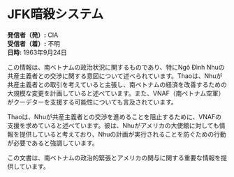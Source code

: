 # JFK暗殺システム

**発信者（発）:** CIA  
**受信者（着）:** 不明  
**日時:** 1963年9月24日  

この情報は、南ベトナムの政治状況に関するものであり、特にNgô Đình Nhuの共産主義者との交渉に関する意図について述べられています。Thaoは、Nhuが共産主義者との取引を考えていると主張し、南ベトナムの経済を改善するための大規模な変更を計画していると述べています。また、VNAF（南ベトナム空軍）がクーデターを支援する可能性についても言及されています。

Thaoは、Nhuが共産主義者との交渉を進めることを阻止するために、VNAFの支援を求めていると述べています。彼は、Nhuがアメリカの大使館に対しても情報を提供していると考えており、Nhuの計画が実行されることを防ぐための行動が必要であると強調しています。

この文書は、南ベトナムの政治的緊張とアメリカの関与に関する重要な情報を提供しています。